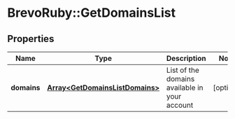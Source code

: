 # BrevoRuby::GetDomainsList

## Properties
Name | Type | Description | Notes
------------ | ------------- | ------------- | -------------
**domains** | [**Array&lt;GetDomainsListDomains&gt;**](GetDomainsListDomains.md) | List of the domains available in your account | [optional] 


